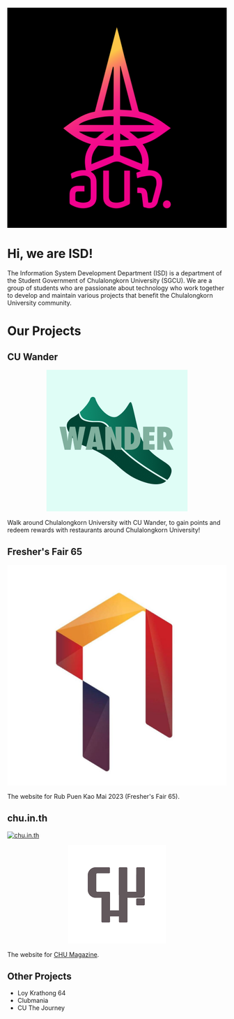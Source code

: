 <p align="center">
    <a href="https://github.com/isd-sgcu">
        <img src="./assets/sgcu.png">
    </a>
</p>

# Hi, we are ISD!

The Information System Development Department (ISD) is a department of the Student Government of Chulalongkorn University (SGCU). We are a group of students who are passionate about technology who work together to develop and maintain various projects that benefit the Chulalongkorn University community.

# Our Projects

## CU Wander

<p align="center">
  <img src="./assets/cuwander.png">
</p>

Walk around Chulalongkorn University with CU Wander, to gain points and redeem rewards with restaurants around Chulalongkorn University!

## Fresher's Fair 65

<p align="center">
  <img src="./assets/rnkm65.jpeg">
</p>

The website for Rub Puen Kao Mai 2023 (Fresher's Fair 65).

## chu.in.th

[![chu.in.th](https://img.shields.io/badge/visit-chu.in.th-red)](https://chu.in.th)

<p align="center">
    <a href="https://chu.in.th">
        <img src="./assets/chu.png">
    </a>
</p>

The website for [CHU Magazine](https://www.facebook.com/CHUMAGofficial/).

## Other Projects

- Loy Krathong 64
- Clubmania
- CU The Journey
